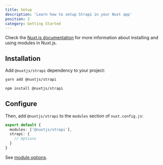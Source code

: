 ```yaml
---
title: Setup
description: 'Learn how to setup Strapi in your Nuxt app'
position: 2
category: Getting Started
---
```


Check the [Nuxt.js documentation](https://nuxtjs.org/api/configuration-modules#the-modules-property) for more information about installing and using modules in Nuxt.js.

## Installation

Add `@nuxtjs/strapi` dependency to your project:

<d-code-group>
  <d-code-block label="Yarn" active>

```bash
yarn add @nuxtjs/strapi
```

  </d-code-block>
  <d-code-block label="NPM">

```bash
npm install @nuxtjs/strapi
```

  </d-code-block>
</d-code-group>

## Configure

Then, add `@nuxtjs/strapi` to the `modules` section of `nuxt.config.js`:

```ts [nuxt.config.js]
export default {
  modules: ['@nuxtjs/strapi'],
  strapi: {
    // Options
  }
}
```

See [module options](/options).
